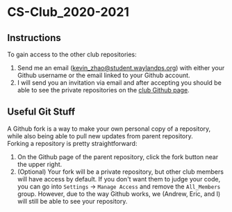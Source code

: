 # CS-Club_2020-2021

## Instructions

To gain access to the other club repositories:

1. Send me an email (kevin_zhao@student.waylandps.org) with either your Github username or the email linked to your Github account.  
2. I will send you an invitation via email and after accepting you should be able to see the private repositories on the [club Github page](https://github.com/Wayland-CS-Club).  

## Useful Git Stuff

A Github fork is a way to make your own personal copy of a repository, while also being able to pull new updates from parent repository.  
Forking a repository is pretty straightforward: 
1. On the Github page of the parent repository, click the fork button near the upper right. 
2. (Optional) Your fork will be a private repository, but other club members will have access by default.  If you don't want them to judge your code, you can go into `Settings` -> `Manage Access` and remove the `All_Members` group.  However, due to the way Github works, we (Andrew, Eric, and I) will still be able to see your repository.  

